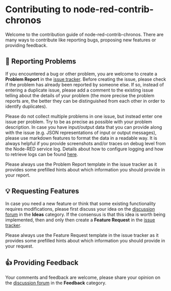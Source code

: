 # Contributing to node-red-contrib-chronos
Welcome to the contribution guide of node-red-contrib-chronos. There are many ways to contribute like reporting bugs, proposing new features or providing feedback.

## 🐞 Reporting Problems
If you encountered a bug or other problem, you are welcome to create a **Problem Report** in the [issue tracker](https://github.com/jensrossbach/node-red-contrib-chronos/issues). Before creating the issue, please check if the problem has already been reported by someone else. If so, instead of entering a duplicate issue, please add a comment to the existing issue telling about the details of your problem (the more precise the problem reports are, the better they can be distinguished from each other in order to identify duplicates).

Please do not collect multiple problems in one issue, but instead enter one issue per problem. Try to be as precise as possible with your problem description. In case you have input/output data that you can provide along with the issue (e.g. JSON representations of input or output messages), please use markdown features to format the data in a readable way. It is always helpful if you provide screenshots and/or traces on debug level from the Node-RED service log. Details about how to configure logging and how to retrieve logs can be found [here](https://nodered.org/docs/user-guide/runtime/logging).

Please always use the Problem Report template in the issue tracker as it provides some prefilled hints about which information you should provide in your report.

## 💡 Requesting Features
In case you need a new feature or think that some existing functionality requires modifications, please first discuss your idea on the [discussion forum](https://github.com/jensrossbach/node-red-contrib-chronos/discussions/categories/ideas) in the **Ideas** category. If the consensus is that this idea is worth being implemented, then and only then create a **Feature Request** in the [issue tracker](https://github.com/jensrossbach/node-red-contrib-chronos/issues).

Please always use the Feature Request template in the issue tracker as it provides some prefilled hints about which information you should provide in your request.

## 👍 Providing Feedback
Your comments and feedback are welcome, please share your opinion on the [discussion forum](https://github.com/jensrossbach/node-red-contrib-chronos/discussions/categories/feedback) in the **Feedback** category.
